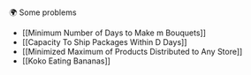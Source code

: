 
🌍 Some problems
- [[Minimum Number of Days to Make m Bouquets]]
- [[Capacity To Ship Packages Within D Days]]
- [[Minimized Maximum of Products Distributed to Any Store]]
- [[Koko Eating Bananas]]